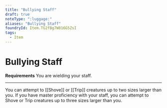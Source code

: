 ```yaml
---
title: "Bullying Staff"
draft: true
noteType: ":luggage:"
aliases: "Bullying Staff"
foundryId: Item.TG2fBg7W816G5ZsI
tags:
  - Item
---
```


# Bullying Staff

**Requirements** You are wielding your staff.

* * *

You can attempt to [[Shove]] or [[Trip]] creatures up to two sizes larger than you. If you have master proficiency with your staff, you can attempt to Shove or Trip creatures up to three sizes larger than you.
